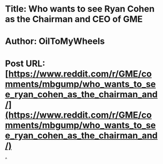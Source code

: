 # Title: Who wants to see Ryan Cohen as the Chairman and CEO of GME
# Author: OilToMyWheels
# Post URL: [https://www.reddit.com/r/GME/comments/mbgump/who_wants_to_see_ryan_cohen_as_the_chairman_and/](https://www.reddit.com/r/GME/comments/mbgump/who_wants_to_see_ryan_cohen_as_the_chairman_and/)


^